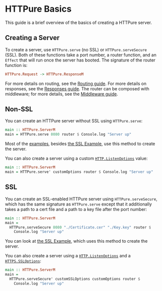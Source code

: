 # HTTPure Basics

This guide is a brief overview of the basics of creating a HTTPure server.

## Creating a Server

To create a server, use `HTTPure.serve` (no SSL) or `HTTPure.serveSecure` (SSL).
Both of these functions take a port number, a router function, and an `Effect`
that will run once the server has booted. The signature of the router function
is:

```purescript
HTTPure.Request -> HTTPure.ResponseM
```

For more details on routing, see the [Routing guide](./Routing.md). For more
details on responses, see the [Responses guide](./Responses.md). The router can
be composed with middleware; for more details, see the [Middleware
guide](./Middleware.md).

## Non-SSL

You can create an HTTPure server without SSL using `HTTPure.serve`:

```purescript
main :: HTTPure.ServerM
main = HTTPure.serve 8080 router $ Console.log "Server up"
```

Most of the [examples](./Examples), besides [the SSL Example](./Examples/SSL),
use this method to create the server.

You can also create a server using a custom
[`HTTP.ListenOptions`](http://bit.ly/2G42rLd) value:

```purescript
main :: HTTPure.ServerM
main = HTTPure.serve' customOptions router $ Console.log "Server up"
```

## SSL

You can create an SSL-enabled HTTPure server using `HTTPure.serveSecure`, which
has the same signature as `HTTPure.serve` except that it additionally takes a
path to a cert file and a path to a key file after the port number:

```purescript
main :: HTTPure.ServerM
main =
  HTTPure.serveSecure 8080 "./Certificate.cer" "./Key.key" router $
    Console.log "Server up"
```

You can look at [the SSL Example](./Examples/SSL/Main.purs), which uses this
method to create the server.

You can also create a server using a
[`HTTP.ListenOptions`](http://bit.ly/2G42rLd) and a
[`HTTPS.SSLOptions`](http://bit.ly/2G3Aljr):

```purescript
main :: HTTPure.ServerM
main =
  HTTPure.serveSecure' customSSLOptions customOptions router $
    Console.log "Server up"
```
